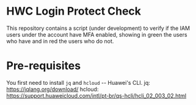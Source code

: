 # HWC Login Protect Check
This repository contains a script (under development) to verify if the IAM users under the account have MFA enabled, showing in green the users who have and in red the users who do not.

# Pre-requisites
You first need to install `jq` and `hcloud` -- Huawei's CLI.
jq: https://jqlang.org/download/
hcloud: https://support.huaweicloud.com/intl/pt-br/qs-hcli/hcli_02_003_02.html  
